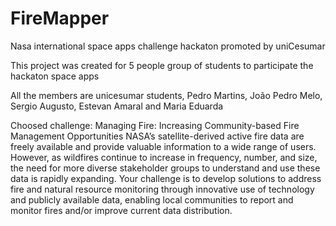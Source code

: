# FireMapper

Nasa international space apps challenge hackaton promoted by uniCesumar


  This project was created for 5 people group of students to participate the hackaton space apps

  All the members are unicesumar students, Pedro Martins, João Pedro Melo, Sergio Augusto, Estevan Amaral and Maria Eduarda

Choosed challenge:
Managing Fire: Increasing Community-based Fire Management Opportunities
   NASA’s satellite-derived active fire data are freely available and provide valuable information to a wide range of users. However, as wildfires continue to increase in frequency, number, and size, the need for more diverse stakeholder groups to understand and use these data is rapidly expanding. Your challenge is to develop solutions to address fire and natural resource monitoring through innovative use of technology and publicly available data, enabling local communities to report and monitor fires and/or improve current data distribution.
